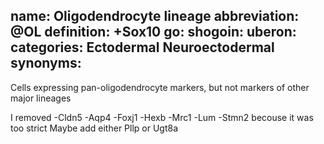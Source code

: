 name: Oligodendrocyte lineage
abbreviation: @OL
definition: +Sox10
go:
shogoin: 
uberon: 
categories: Ectodermal Neuroectodermal
synonyms:
---

Cells expressing pan-oligodendrocyte markers, but not markers of other major lineages

I removed 
-Cldn5 -Aqp4 -Foxj1 -Hexb -Mrc1 -Lum -Stmn2 becouse it was too strict
Maybe add either Pllp or Ugt8a
